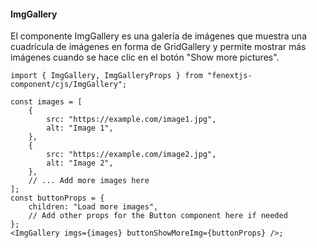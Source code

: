 #### ImgGallery

El componente ImgGallery es una galería de imágenes que muestra una cuadrícula de imágenes en forma de GridGallery y permite mostrar más imágenes cuando se hace clic en el botón "Show more pictures".

```tsx
import { ImgGallery, ImgGalleryProps } from "fenextjs-component/cjs/ImgGallery";

const images = [
    {
        src: "https://example.com/image1.jpg",
        alt: "Image 1",
    },
    {
        src: "https://example.com/image2.jpg",
        alt: "Image 2",
    },
    // ... Add more images here
];
const buttonProps = {
    children: "Load more images",
    // Add other props for the Button component here if needed
};
<ImgGallery imgs={images} buttonShowMoreImg={buttonProps} />;
```
